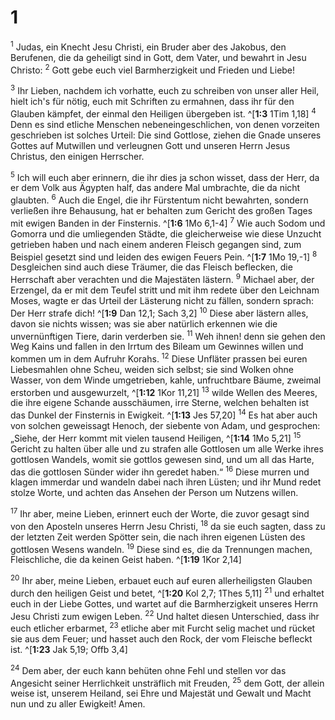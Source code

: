 # 1
<sup>1</sup> Judas, ein Knecht Jesu Christi, ein Bruder aber des Jakobus, den Berufenen, die da geheiligt sind in Gott, dem Vater, und bewahrt in Jesu Christo: <sup>2</sup> Gott gebe euch viel Barmherzigkeit und Frieden und Liebe! 

<sup>3</sup> Ihr Lieben, nachdem ich vorhatte, euch zu schreiben von unser aller Heil, hielt ich's für nötig, euch mit Schriften zu ermahnen, dass ihr für den Glauben kämpfet, der einmal den Heiligen übergeben ist. ^[**1:3** 1Tim 1,18] <sup>4</sup> Denn es sind etliche Menschen nebeneingeschlichen, von denen vorzeiten geschrieben ist solches Urteil: Die sind Gottlose, ziehen die Gnade unseres Gottes auf Mutwillen und verleugnen Gott und unseren Herrn Jesus Christus, den einigen Herrscher. 


<sup>5</sup> Ich will euch aber erinnern, die ihr dies ja schon wisset, dass der Herr, da er dem Volk aus Ägypten half, das andere Mal umbrachte, die da nicht glaubten. <sup>6</sup> Auch die Engel, die ihr Fürstentum nicht bewahrten, sondern verließen ihre Behausung, hat er behalten zum Gericht des großen Tages mit ewigen Banden in der Finsternis. ^[**1:6** 1Mo 6,1-4] <sup>7</sup> Wie auch Sodom und Gomorra und die umliegenden Städte, die gleicherweise wie diese Unzucht getrieben haben und nach einem anderen Fleisch gegangen sind, zum Beispiel gesetzt sind und leiden des ewigen Feuers Pein. ^[**1:7** 1Mo 19,-1] <sup>8</sup> Desgleichen sind auch diese Träumer, die das Fleisch beflecken, die Herrschaft aber verachten und die Majestäten lästern. <sup>9</sup> Michael aber, der Erzengel, da er mit dem Teufel stritt und mit ihm redete über den Leichnam Moses, wagte er das Urteil der Lästerung nicht zu fällen, sondern sprach: Der Herr strafe dich! ^[**1:9** Dan 12,1; Sach 3,2] <sup>10</sup> Diese aber lästern alles, davon sie nichts wissen; was sie aber natürlich erkennen wie die unvernünftigen Tiere, darin verderben sie. <sup>11</sup> Weh ihnen! denn sie gehen den Weg Kains und fallen in den Irrtum des Bileam um Gewinnes willen und kommen um in dem Aufruhr Korahs. <sup>12</sup> Diese Unfläter prassen bei euren Liebesmahlen ohne Scheu, weiden sich selbst; sie sind Wolken ohne Wasser, von dem Winde umgetrieben, kahle, unfruchtbare Bäume, zweimal erstorben und ausgewurzelt, ^[**1:12** 1Kor 11,21] <sup>13</sup> wilde Wellen des Meeres, die ihre eigene Schande ausschäumen, irre Sterne, welchen behalten ist das Dunkel der Finsternis in Ewigkeit. ^[**1:13** Jes 57,20] <sup>14</sup> Es hat aber auch von solchen geweissagt Henoch, der siebente von Adam, und gesprochen: „Siehe, der Herr kommt mit vielen tausend Heiligen, ^[**1:14** 1Mo 5,21] <sup>15</sup> Gericht zu halten über alle und zu strafen alle Gottlosen um alle Werke ihres gottlosen Wandels, womit sie gottlos gewesen sind, und um all das Harte, das die gottlosen Sünder wider ihn geredet haben.“ <sup>16</sup> Diese murren und klagen immerdar und wandeln dabei nach ihren Lüsten; und ihr Mund redet stolze Worte, und achten das Ansehen der Person um Nutzens willen. 
     

<sup>17</sup> Ihr aber, meine Lieben, erinnert euch der Worte, die zuvor gesagt sind von den Aposteln unseres Herrn Jesu Christi, <sup>18</sup> da sie euch sagten, dass zu der letzten Zeit werden Spötter sein, die nach ihren eigenen Lüsten des gottlosen Wesens wandeln. <sup>19</sup> Diese sind es, die da Trennungen machen, Fleischliche, die da keinen Geist haben. ^[**1:19** 1Kor 2,14] 


<sup>20</sup> Ihr aber, meine Lieben, erbauet euch auf euren allerheiligsten Glauben durch den heiligen Geist und betet, ^[**1:20** Kol 2,7; 1Thes 5,11] <sup>21</sup> und erhaltet euch in der Liebe Gottes, und wartet auf die Barmherzigkeit unseres Herrn Jesu Christi zum ewigen Leben. <sup>22</sup> Und haltet diesen Unterschied, dass ihr euch etlicher erbarmet, <sup>23</sup> etliche aber mit Furcht selig machet und rücket sie aus dem Feuer; und hasset auch den Rock, der vom Fleische befleckt ist. ^[**1:23** Jak 5,19; Offb 3,4] 
 

<sup>24</sup> Dem aber, der euch kann behüten ohne Fehl und stellen vor das Angesicht seiner Herrlichkeit unsträflich mit Freuden, <sup>25</sup> dem Gott, der allein weise ist, unserem Heiland, sei Ehre und Majestät und Gewalt und Macht nun und zu aller Ewigkeit! Amen.